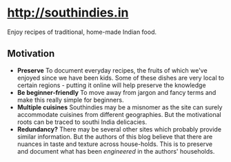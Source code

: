 # http://southindies.in
Enjoy recipes of traditional, home-made Indian food. 

## Motivation
* **Preserve** To document everyday recipes, the fruits of which we've enjoyed since we have been kids. Some of these dishes are very local to certain regions - putting it online will help preserve the knowledge
* **Be beginner-friendly** To move away from jargon and fancy terms and make this really simple for beginners.
* **Multiple cuisines** Southindies may be a misnomer as the site can surely accommodate cuisines from different geographies. But the motivational roots can be traced to southi India delicacies.
* **Redundancy?** There may be several other sites which probably provide similar information. But the authors of this blog believe that there are nuances in taste and texture across house-holds. This is to preserve and document what has been _engineered_ in the authors' households.


